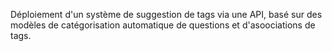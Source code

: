 Déploiement d'un système de suggestion de tags via une API, basé sur des modèles de catégorisation automatique de questions et d'asoociations de tags.
